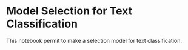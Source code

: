 # Model Selection for Text Classification

This notebook permit to make a selection model for text classification. 

